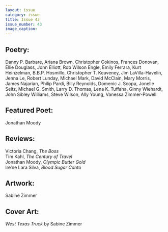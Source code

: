 ```yaml
---
layout: issue
category: issue
title: Issue 43
issue_number: 43
image_caption: 
---
```


## Poetry:

Danny P. Barbare, Ariana Brown, Christopher Cokinos, Frances Donovan, Ellie Douglass, John Elliott, Rob Wilson Engle, Emily Ferrara, Kurt Heinzelman, B.B.P. Hosmillo, Christopher T. Keaveney, Jim LaVilla-Havelin, Jenna Le, Robert Lunday, Michael Mark, David McClain, Mary Morris, James Najarian, Philip Pardi, Billy Reynolds, Domenic J. Scopa, Jonelle Seitz, Michael G. Smith, Larry D. Thomas, Lena K. Tuffaha, Ginny Wiehardt, John Sibley Williams, Steve Wilson, Ally Young, Vanessa Zimmer-Powell  

## Featured Poet:

Jonathan Moody  

## Reviews:

Victoria Chang, *The Boss*  
Tim Kahl, *The Century of Travel*  
Jonathan Moody, *Olympic Butter Gold*  
Ire’ne Lara Silva, *Blood Sugar Canto*  

## Artwork:

Sabine Zimmer  

## Cover Art:

*West Texas Truck* by Sabine Zimmer  
